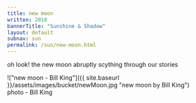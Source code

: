 ```yaml
---
title: new moon 
written: 2018
bannerTitle: "Sunshine & Shadow" 
layout: default
subnav: sun
permalink: /sun/new-moon.html
---
```


<div class="poem">
oh look!  
the new moon  
abruptly scything  
through our stories
</div>

!["new moon - Bill King"]({{ site.baseurl }}/assets/images/bucket/newMoon.jpg "new moon by Bill King")  
photo - Bill King
